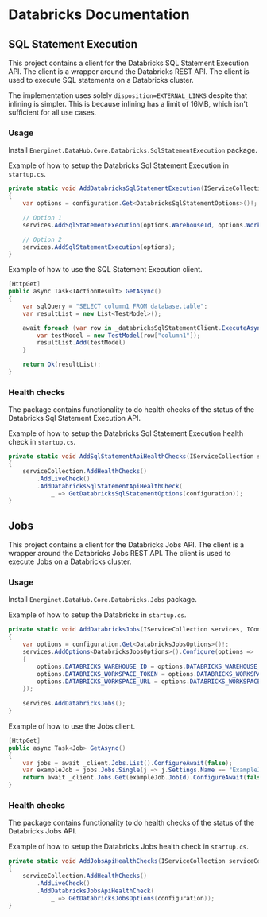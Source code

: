 # Databricks Documentation

## SQL Statement Execution

This project contains a client for the Databricks SQL Statement Execution API. The client is a wrapper around the Databricks REST API. The client is used to execute SQL statements on a Databricks cluster.

The implementation uses solely `disposition=EXTERNAL_LINKS` despite that inlining is simpler. This is because inlining has a limit of 16MB, which isn't sufficient for all use cases.

### Usage

Install `Energinet.DataHub.Core.Databricks.SqlStatementExecution` package.

Example of how to setup the Databricks Sql Statement Execution in `startup.cs`.

```c#
private static void AddDatabricksSqlStatementExecution(IServiceCollection services, IConfiguration configuration)
{   
    var options = configuration.Get<DatabricksSqlStatementOptions>()!;

    // Option 1
    services.AddSqlStatementExecution(options.WarehouseId, options.WorkspaceToken, options.WorkspaceUrl);

    // Option 2
    services.AddSqlStatementExecution(options);
}
```

Example of how to use the SQL Statement Execution client.

```c#
[HttpGet]
public async Task<IActionResult> GetAsync()
{
    var sqlQuery = "SELECT column1 FROM database.table";
    var resultList = new List<TestModel>();

    await foreach (var row in _databricksSqlStatementClient.ExecuteAsync(sqlQuery)) {
        var testModel = new TestModel(row["column1"]);
        resultList.Add(testModel)
    }

    return Ok(resultList);
}
```

### Health checks

The package contains functionality to do health checks of the status of the Databricks Sql Statement Execution API.

Example of how to setup the Databricks Sql Statement Execution health check in `startup.cs`.

```c#
private static void AddSqlStatementApiHealthChecks(IServiceCollection serviceCollection, IConfiguration configuration)
{
    serviceCollection.AddHealthChecks()
        .AddLiveCheck()
        .AddDatabricksSqlStatementApiHealthCheck(
            _ => GetDatabricksSqlStatementOptions(configuration));
}
```

## Jobs

This project contains a client for the Databricks Jobs API. The client is a wrapper around the Databricks Jobs REST API. The client is used to execute Jobs on a Databricks cluster.

### Usage

Install `Energinet.DataHub.Core.Databricks.Jobs` package.

Example of how to setup the Databricks in `startup.cs`.

```c#
private static void AddDatabricksJobs(IServiceCollection services, IConfiguration configuration)
{   
    var options = configuration.Get<DatabricksJobsOptions>()!;
    services.AddOptions<DatabricksJobsOptions>().Configure(options =>
    {
        options.DATABRICKS_WAREHOUSE_ID = options.DATABRICKS_WAREHOUSE_ID;
        options.DATABRICKS_WORKSPACE_TOKEN = options.DATABRICKS_WORKSPACE_TOKEN;
        options.DATABRICKS_WORKSPACE_URL = options.DATABRICKS_WORKSPACE_URL;
    });
    
    services.AddDatabricksJobs();
}
```

Example of how to use the Jobs client.

```c#
[HttpGet]
public async Task<Job> GetAsync()
{
    var jobs = await _client.Jobs.List().ConfigureAwait(false);
    var exampleJob = jobs.Jobs.Single(j => j.Settings.Name == "ExampleJob");
    return await _client.Jobs.Get(exampleJob.JobId).ConfigureAwait(false);
}
```

### Health checks

The package contains functionality to do health checks of the status of the Databricks Jobs API.

Example of how to setup the Databricks Jobs health check in `startup.cs`.

```c#
private static void AddJobsApiHealthChecks(IServiceCollection serviceCollection, IConfiguration configuration)
{
    serviceCollection.AddHealthChecks()
        .AddLiveCheck()
        .AddDatabricksJobsApiHealthCheck(
            _ => GetDatabricksJobsOptions(configuration));
}
```
